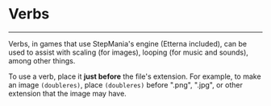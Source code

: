 # Verbs
---

Verbs, in games that use StepMania's engine (Etterna included), can be used to
	assist with scaling (for images), looping (for music and sounds), among
	other things.

To use a verb, place it **just before** the file's extension.
For example, to make an image `(doubleres)`, place `(doubleres)`
	before ".png", ".jpg", or other extension that the image may have.

